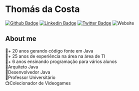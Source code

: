 # Thomás da Costa

[![Github Badge](https://img.shields.io/badge/-Github-000?style=flat-square&logo=Github&logoColor=white&link=https://github.com/thomasdacosta)](https://github.com/thomasdacosta)
[![Linkedin Badge](https://img.shields.io/badge/-LinkedIn-blue?style=flat-square&logo=Linkedin&logoColor=white&link=https://www.linkedin.com/in/thomasdacosta/)](https://www.linkedin.com/in/thomasdacosta/)
[![Twitter Badge](https://img.shields.io/badge/-Twitter-1ca0f1?style=flat-square&labelColor=1ca0f1&logo=twitter&logoColor=white&link=https://twitter.com/thomasdacosta)](https://twitter.com/thomasdacosta)
![Website](https://img.shields.io/website?url=https%3A%2F%2Fthomasdacosta.com.br%2F)

## About me

🔸️+ 20 anos gerando código fonte em Java<br/>
🔸️+ 25 anos de experiência na área na área de TI<br/>
🔸️+ 6 anos ensinando programação para vários alunos<br/>
🔸️Arquiteto Java<br/>
🔸️Desenvolvedor Java<br/> 
🔸Professor Universitário<br/>
📺Colecionador de Videogames<br/>
